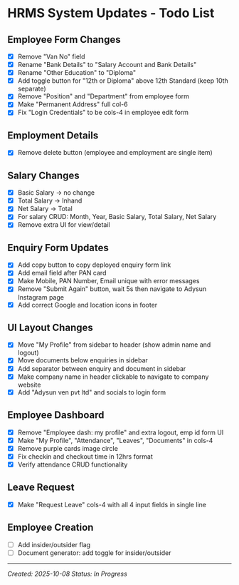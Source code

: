 # HRMS System Updates - Todo List

## Employee Form Changes
- [x] Remove "Van No" field
- [x] Rename "Bank Details" to "Salary Account and Bank Details"
- [x] Rename "Other Education" to "Diploma"
- [x] Add toggle button for "12th or Diploma" above 12th Standard (keep 10th separate)
- [x] Remove "Position" and "Department" from employee form
- [x] Make "Permanent Address" full col-6
- [x] Fix "Login Credentials" to be cols-4 in employee edit form

## Employment Details
- [x] Remove delete button (employee and employment are single item)

## Salary Changes
- [x] Basic Salary → no change
- [x] Total Salary → Inhand
- [x] Net Salary → Total
- [x] For salary CRUD: Month, Year, Basic Salary, Total Salary, Net Salary
- [x] Remove extra UI for view/detail

## Enquiry Form Updates
- [x] Add copy button to copy deployed enquiry form link
- [x] Add email field after PAN card
- [x] Make Mobile, PAN Number, Email unique with error messages
- [x] Remove "Submit Again" button, wait 5s then navigate to Adysun Instagram page
- [x] Add correct Google and location icons in footer

## UI Layout Changes
- [x] Move "My Profile" from sidebar to header (show admin name and logout)
- [x] Move documents below enquiries in sidebar
- [x] Add separator between enquiry and document in sidebar
- [x] Make company name in header clickable to navigate to company website
- [x] Add "Adysun ven pvt ltd" and socials to login form

## Employee Dashboard
- [x] Remove "Employee dash: my profile" and extra logout, emp id form UI
- [x] Make "My Profile", "Attendance", "Leaves", "Documents" in cols-4
- [x] Remove purple cards image circle
- [x] Fix checkin and checkout time in 12hrs format
- [x] Verify attendance CRUD functionality

## Leave Request
- [x] Make "Request Leave" cols-4 with all 4 input fields in single line

## Employee Creation
- [ ] Add insider/outsider flag
- [ ] Document generator: add toggle for insider/outsider

---
*Created: 2025-10-08*
*Status: In Progress*
